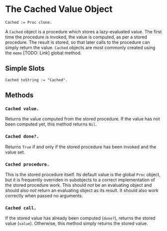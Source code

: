 
# The Cached Value Object

    Cached := Proc clone.

A `Cached` object is a procedure which stores a lazy-evaluated
value. The first time the procedure is invoked, the value is computed,
as per a stored procedure. The result is stored, so that later calls
to the procedure can simply return the value. `Cached` objects are
most commonly created using the `memo` [TODO: Link] global method.

## Simple Slots

    Cached toString := "Cached".

## Methods

### `Cached value.`

Returns the value computed from the stored procedure. If the value has
not been computed yet, this method returns `Nil`.

### `Cached done?.`

Returns `True` if and only if the stored procedure has been invoked
and the value set.

### `Cached procedure.`

This is the stored procedure itself. Its default value is the global
`Proc` object, but it is frequently overriden in subobjects to a
correct implementation of the stored procedure work. This should *not*
be an evaluating object and should also *not* return an evaluating
object as its result. It should also work correctly when passed no
arguments.

### `Cached call.`

If the stored value has already been computed (`done?`), returns the
stored value (`value`). Otherwise, this method simply returns the
stored value.


